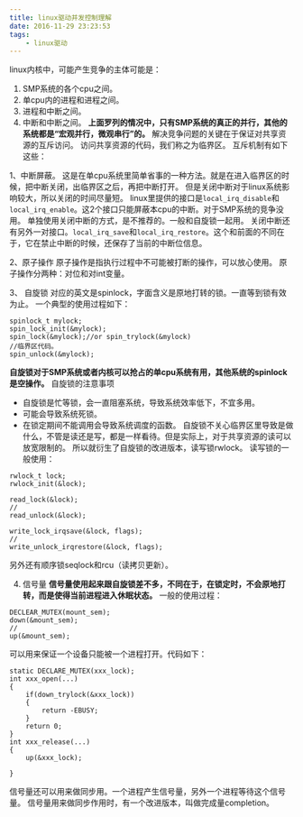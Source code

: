 ```yaml
---
title: linux驱动并发控制理解
date: 2016-11-29 23:23:53
tags:
	- linux驱动
---
```

linux内核中，可能产生竞争的主体可能是：
1. SMP系统的各个cpu之间。
2. 单cpu内的进程和进程之间。
3. 进程和中断之间。
4. 中断和中断之间。
  **上面罗列的情况中，只有SMP系统的真正的并行，其他的系统都是“宏观并行，微观串行”的。**
  解决竞争问题的关键在于保证对共享资源的互斥访问。
  访问共享资源的代码，我们称之为临界区。
  互斥机制有如下这些：

  1、中断屏蔽。
  这是在单cpu系统里简单省事的一种方法。就是在进入临界区的时候，把中断关闭，出临界区之后，再把中断打开。
  但是关闭中断对于linux系统影响较大，所以关闭的时间尽量短。
  linux里提供的接口是`local_irq_disable`和`local_irq_enable`。这2个接口只能屏蔽本cpu的中断。对于SMP系统的竞争没用。
  单独使用关闭中断的方式，是不推荐的。一般和自旋锁一起用。
  关闭中断还有另外一对接口。`local_irq_save`和`local_irq_restore`。这个和前面的不同在于，它在禁止中断的时候，还保存了当前的中断位信息。

  2、原子操作
  原子操作是指执行过程中不可能被打断的操作，可以放心使用。
  原子操作分两种：对位和对int变量。

  3、 自旋锁
  对应的英文是spinlock，字面含义是原地打转的锁。一直等到锁有效为止。
  一个典型的使用过程如下：
```
spinlock_t mylock;
spin_lock_init(&mylock);
spin_lock(&mylock);//or spin_trylock(&mylock)
//临界区代码。
spin_unlock(&mylock);
```
**自旋锁对于SMP系统或者内核可以抢占的单cpu系统有用，其他系统的spinlock是空操作。**
自旋锁的注意事项

* 自旋锁是忙等锁，会一直阻塞系统，导致系统效率低下，不宜多用。
* 可能会导致系统死锁。
* 在锁定期间不能调用会导致系统调度的函数。
自旋锁不关心临界区里导致是做什么，不管是读还是写，都是一样看待。但是实际上，对于共享资源的读可以放宽限制的。
所以就衍生了自旋锁的改进版本，读写锁rwlock。
读写锁的一般使用：
```
rwlock_t lock;
rwlock_init(&lock);

read_lock(&lock);
//
read_unlock(&lock);

write_lock_irqsave(&lock, flags);
//
write_unlock_irqrestore(&lock, flags);
```
另外还有顺序锁seqlock和rcu（读拷贝更新）。

4. 信号量
**信号量使用起来跟自旋锁差不多，不同在于，在锁定时，不会原地打转，而是使得当前进程进入休眠状态。**
一般的使用过程：
```
DECLEAR_MUTEX(mount_sem);
down(&mount_sem);
//
up(&mount_sem);
```
可以用来保证一个设备只能被一个进程打开。代码如下：
```
static DECLARE_MUTEX(xxx_lock);
int xxx_open(...)
{
	if(down_trylock(&xxx_lock))
	{
		return -EBUSY;
	}
	return 0;
}
int xxx_release(...)
{
	up(&xxx_lock);
	
}
```
信号量还可以用来做同步用。一个进程产生信号量，另外一个进程等待这个信号量。
信号量用来做同步作用时，有一个改进版本，叫做完成量completion。

```

```
